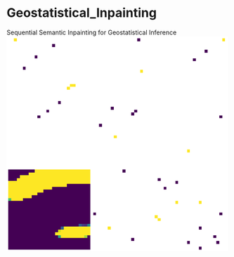 # Geostatistical_Inpainting
Sequential Semantic Inpainting for Geostatistical Inference
![sequential inpainting](/readme/Sequential_inpainting.gif)
